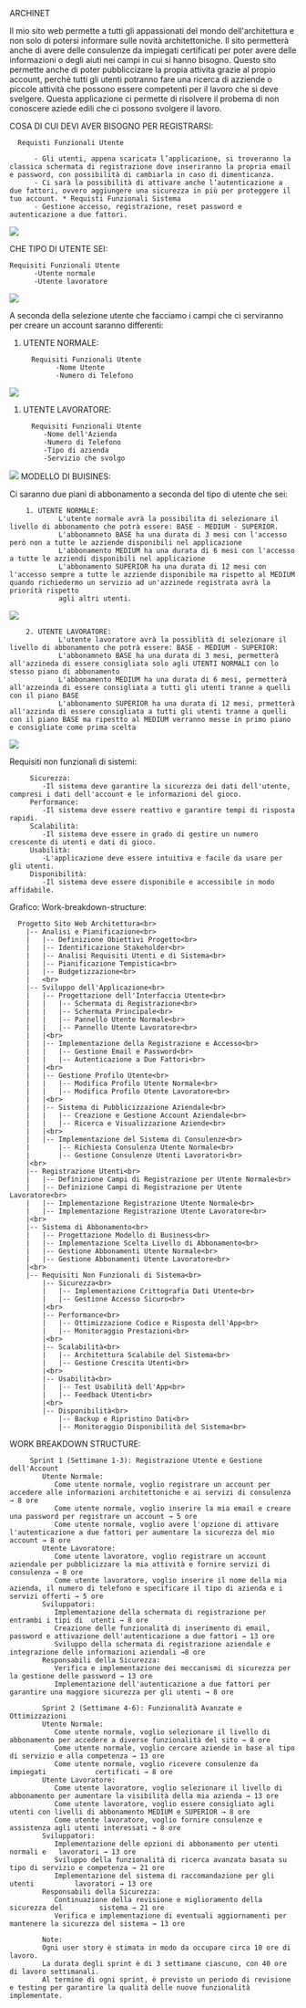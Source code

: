 ARCHINET 

Il mio sito web permette a tutti gli appassionati del mondo dell'architettura e non solo di potersi informare sulle novità architettoniche. Il sito permetterà anche di avere delle consulenze da impiegati certificati per poter avere delle informazioni o degli aiuti nei campi in cui si hanno bisogno.
Questo sito permette anche di poter pubbliccizare la propia attivita grazie al propio account, perchè tutti gli utenti potranno fare una ricerca di azziende o piccole attività che possono essere competenti per il lavoro che si deve svelgere. 
Questa applicazione ci permette di risolvere il probema di non conoscere aziede edili che ci possono svolgere il lavoro. 

COSA DI CUI DEVI AVER BISOGNO PER REGISTRARSI:

      Requisti Funzionali Utente

          - Gli utenti, appena scaricata l’applicazione, si troveranno la classica schermata di registrazione dove inseriranno la propria email e password, con possibilità di cambiarla in caso di dimenticanza.
          - Ci sarà la possibilità di attivare anche l’autenticazione a due fattori, ovvero aggiungere una sicurezza in più per proteggere il tuo account. * Requisti Funzionali Sistema
          - Gestione accesso, registrazione, reset password e autenticazione a due fattori.

<img src="http://yuml.me/diagram/scruffy/usecase/[UTENTE]-(Registrazione),(Registrazione)<(Autenticazione a Due Fattori)">

CHE TIPO DI UTENTE SEI:

    Requisiti Funzionali Utente
          -Utente normale
          -Utente lavoratore

<img src="http://yuml.me/diagram/scruffy/usecase/[UTENTE]-(Accesso),(Utente Normale)^(Accesso),(Accesso Lavoratore)^(Accesso)">

A seconda della selezione utente che facciamo i campi che ci serviranno per creare un account saranno differenti:
1. UTENTE NORMALE:

         Requisiti Funzionali Utente
               -Nome Utente
               -Numero di Telefono

<img src="http://yuml.me/diagram/scruffy/usecase/[UTENTE]-(Accesso),(Utente Normale)^(Accesso),(Utente Normale)>(Nome Utente),(Utente Normale)>(Numero Telefono)">
     
 1. UTENTE LAVORATORE:

          Requisiti Funzionali Utente
             -Nome dell'Azienda
             -Numero di Telefono
             -Tipo di azienda
             -Servizio che svolgo

<img src="http://yuml.me/diagram/scruffy/usecase/[UTENTE]-(Accesso),(Utente Lavoratore)^(Accesso),(Utente Lavoratore)>(Nome dell'Azienda),(Utente Lavoratore)>(Numero di Telefono),(Utente Lavoratore)>(Tipo di Azzienda),(Utente Lavoratore)>(Servizio che Svolgono)">
MODELLO DI BUISINES:

Ci saranno due piani di abbonamento a seconda del tipo di utente che sei:
         
        1. UTENTE NORMALE:
                L'utente normale avrà la possibilita di selezionare il livello di abbonamento che potrà essere: BASE - MEDIUM - SUPERIOR.
                L'abbonamneto BASE ha una durata di 3 mesi con l'accesso però non a tutte le azziende disponibili nel applicazione
                L'abbonamento MEDIUM ha una durata di 6 mesi con l'accesso a tutte le azziendi disponibili nel applicazione
                L'abbonamento SUPERIOR ha una durata di 12 mesi con l'accesso sempre a tutte le azziende disponibile ma rispetto al MEDIUM quando richiedermo un servizio ad un'azzinede registrata avrà la priorità rispetto
                agli altri utenti.
 <img src="http://yuml.me/diagram/scruffy/usecase/[Utente]-(Accesso),(Accesso)<(Abbonamenti),(Abbonamenti)>(Paga),(Abbonamenti)>(Scegliere Abbonamento),(Abbonamenti)>(Aggiungere Carta),[Banca]-(Elaborazione),(Elaborazione)>(Invio Risultato di Conferma),[Sistema]-(Attivazione Abbonamento)">               


        2. UTENTE LAVORATORE:
                L'utente lavoratore avrà la possiblità di selezionare il livello di abbonamento che potrà essere: BASE - MEDIUM - SUPERIOR:
                L'abbonamneto BASE ha una durata di 3 mesi, permetterà all'azzineda di essere consigliata solo agli UTENTI NORMALI con lo stesso piano di abbonamento
                L'abbonamento MEDIUM ha una durata di 6 mesi, permetterà all'azzeinda di essere consigliata a tutti gli utenti tranne a quelli con il piano BASE
                L'abbonamento SUPERIOR ha una durata di 12 mesi, prmetterà all'azzinda di essere consigliata a tutti gli utenti tranne a quelli con il piano BASE ma ripestto al MEDIUM verranno messe in primo piano e consigliate come prima scelta

<img src="http://yuml.me/diagram/scruffy/usecase/[Utente]-(Accesso),(Accesso)<(Abbonamenti),(Abbonamenti)>(Paga),(Abbonamenti)>(Scegliere Abbonamento),(Abbonamenti)>(Aggiungere Carta),[Banca]-(Elaborazione),(Elaborazione)>(Invio Risultato di Conferma),[Sistema]-(Attivazione Abbonamento)">


Requisiti non funzionali di sistemi:
   
         Sicurezza:
            -Il sistema deve garantire la sicurezza dei dati dell'utente, compresi i dati dell'account e le informazioni del gioco.
         Performance:
            -Il sistema deve essere reattivo e garantire tempi di risposta rapidi.
         Scalabilità:
            -Il sistema deve essere in grado di gestire un numero crescente di utenti e dati di gioco.
         Usabilità:
            -L'applicazione deve essere intuitiva e facile da usare per gli utenti.
         Disponibilità:
            -Il sistema deve essere disponibile e accessibile in modo affidabile.


   Grafico: Work-breakdown-structure:
   
      Progetto Sito Web Architettura<br>
        |-- Analisi e Pianificazione<br>
        |   |-- Definizione Obiettivi Progetto<br>
        |   |-- Identificazione Stakeholder<br>
        |   |-- Analisi Requisiti Utenti e di Sistema<br>
        |   |-- Pianificazione Tempistica<br>
        |   |-- Budgetizzazione<br>  
        |   <br>
        |-- Sviluppo dell'Applicazione<br>  
        |   |-- Progettazione dell'Interfaccia Utente<br>  
        |   |   |-- Schermata di Registrazione<br>  
        |   |   |-- Schermata Principale<br>  
        |   |   |-- Pannello Utente Normale<br>  
        |   |   |-- Pannello Utente Lavoratore<br>
        |   |<br>
        |   |-- Implementazione della Registrazione e Accesso<br> 
        |   |   |-- Gestione Email e Password<br>
        |   |   |-- Autenticazione a Due Fattori<br> 
        |   |<br>
        |   |-- Gestione Profilo Utente<br>
        |   |   |-- Modifica Profilo Utente Normale<br>
        |   |   |-- Modifica Profilo Utente Lavoratore<br>
        |   |<br>
        |   |-- Sistema di Pubblicizzazione Aziendale<br>
        |   |   |-- Creazione e Gestione Account Aziendale<br>
        |   |   |-- Ricerca e Visualizzazione Aziende<br>
        |   |<br>
        |   |-- Implementazione del Sistema di Consulenze<br>
        |       |-- Richiesta Consulenza Utente Normale<br>
        |       |-- Gestione Consulenze Utenti Lavoratori<br>
        |<br>
        |-- Registrazione Utenti<br>
        |   |-- Definizione Campi di Registrazione per Utente Normale<br>
        |   |-- Definizione Campi di Registrazione per Utente Lavoratore<br>
        |   |-- Implementazione Registrazione Utente Normale<br>
        |   |-- Implementazione Registrazione Utente Lavoratore<br>
        |<br>
        |-- Sistema di Abbonamento<br>
        |   |-- Progettazione Modello di Business<br>
        |   |-- Implementazione Scelta Livello di Abbonamento<br>
        |   |-- Gestione Abbonamenti Utente Normale<br>
        |   |-- Gestione Abbonamenti Utente Lavoratore<br>
        |<br>
        |-- Requisiti Non Funzionali di Sistema<br>
            |-- Sicurezza<br>
            |   |-- Implementazione Crittografia Dati Utente<br>
            |   |-- Gestione Accesso Sicuro<br>
            |<br>
            |-- Performance<br>
            |   |-- Ottimizzazione Codice e Risposta dell'App<br>
            |   |-- Monitoraggio Prestazioni<br>
            |<br>
            |-- Scalabilità<br>
            |   |-- Architettura Scalabile del Sistema<br>
            |   |-- Gestione Crescita Utenti<br>
            |<br>
            |-- Usabilità<br>
            |   |-- Test Usabilità dell'App<br>
            |   |-- Feedback Utenti<br>
            |<br>
            |-- Disponibilità<br>
                |-- Backup e Ripristino Dati<br>
                |-- Monitoraggio Disponibilità del Sistema<br>

   WORK BREAKDOWN STRUCTURE:
   
         Sprint 1 (Settimane 1-3): Registrazione Utente e Gestione dell'Account
            Utente Normale:
               Come utente normale, voglio registrare un account per accedere alle informazioni architettoniche e ai servizi di consulenza → 8 ore
               Come utente normale, voglio inserire la mia email e creare una password per registrare un account → 5 ore
               Come utente normale, voglio avere l'opzione di attivare l'autenticazione a due fattori per aumentare la sicurezza del mio account → 8 ore
            Utente Lavoratore:
               Come utente lavoratore, voglio registrare un account aziendale per pubblicizzare la mia attività e fornire servizi di consulenza → 8 ore
               Come utente lavoratore, voglio inserire il nome della mia azienda, il numero di telefono e specificare il tipo di azienda e i servizi offerti → 5 ore
            Sviluppatori:
               Implementazione della schermata di registrazione per entrambi i tipi di 	utenti → 8 ore
               Creazione delle funzionalità di inserimento di email, password e attivazione dell'autenticazione a due fattori → 13 ore
               Sviluppo della schermata di registrazione aziendale e integrazione delle informazioni aziendali →8 ore
            Responsabili della Sicurezza:
               Verifica e implementazione dei meccanismi di sicurezza per la gestione delle password → 13 ore
               Implementazione dell'autenticazione a due fattori per garantire una maggiore sicurezza per gli utenti → 8 ore
         
            Sprint 2 (Settimane 4-6): Funzionalità Avanzate e Ottimizzazioni
            Utente Normale:
               Come utente normale, voglio selezionare il livello di abbonamento per accedere a diverse funzionalità del sito → 8 ore
               Come utente normale, voglio cercare aziende in base al tipo di servizio e alla competenza → 13 ore
               Come utente normale, voglio ricevere consulenze da impiegati            certificati → 8 ore
            Utente Lavoratore:
               Come utente lavoratore, voglio selezionare il livello di abbonamento per aumentare la visibilità della mia azienda → 13 ore
               Come utente lavoratore, voglio essere consigliato agli utenti con livelli di abbonamento MEDIUM e SUPERIOR → 8 ore
               Come utente lavoratore, voglio fornire consulenze e assistenza agli utenti interessati → 8 ore
            Sviluppatori:
               Implementazione delle opzioni di abbonamento per utenti normali e   lavoratori → 13 ore
               Sviluppo della funzionalità di ricerca avanzata basata su tipo di servizio e competenza → 21 ore
               Implementazione del sistema di raccomandazione per gli utenti          lavoratori → 13 ore
            Responsabili della Sicurezza:
               Continuazione della revisione e miglioramento della sicurezza del         sistema → 21 ore
               Verifica e implementazione di eventuali aggiornamenti per mantenere la sicurezza del sistema → 13 ore
         
            Note:
            Ogni user story è stimata in modo da occupare circa 10 ore di lavoro.
            La durata degli sprint è di 3 settimane ciascuno, con 40 ore di lavoro settimanali.
            Al termine di ogni sprint, è previsto un periodo di revisione e testing per garantire la qualità delle nuove funzionalità implementate.
             

